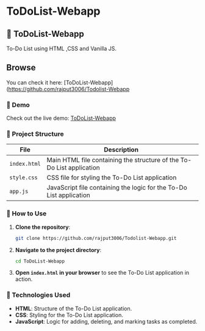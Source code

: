 # ToDoList-Webapp

## 📝 ToDoList-Webapp
To-Do List using HTML ,CSS and Vanilla JS.

## Browse
You can check it here: [ToDoList-Webapp](https://github.com/rajput3006/Todolist-Webapp

### 🔗 Demo
Check out the live demo: [ToDoList-Webapp]((https://rajput3006.github.io/ToDoList-Webapp/))
### 📂 Project Structure
| File      | Description                                              |
|-----------|----------------------------------------------------------|
| `index.html`  | Main HTML file containing the structure of the To-Do List application |
| `style.css`   | CSS file for styling the To-Do List application       |
| `app.js`      | JavaScript file containing the logic for the To-Do List application  |
### 🚀 How to Use
1. **Clone the repository**:
    ```sh
    git clone https://github.com/rajput3006/Todolist-Webapp.git
    ```
2. **Navigate to the project directory**:
    ```sh
    cd ToDoList-Webapp
    ```
3. **Open `index.html` in your browser** to see the To-Do List application in action.
### 🔧 Technologies Used
- **HTML**: Structure of the To-Do List application.
- **CSS**: Styling for the To-Do List application.
- **JavaScript**: Logic for adding, deleting, and marking tasks as completed.
